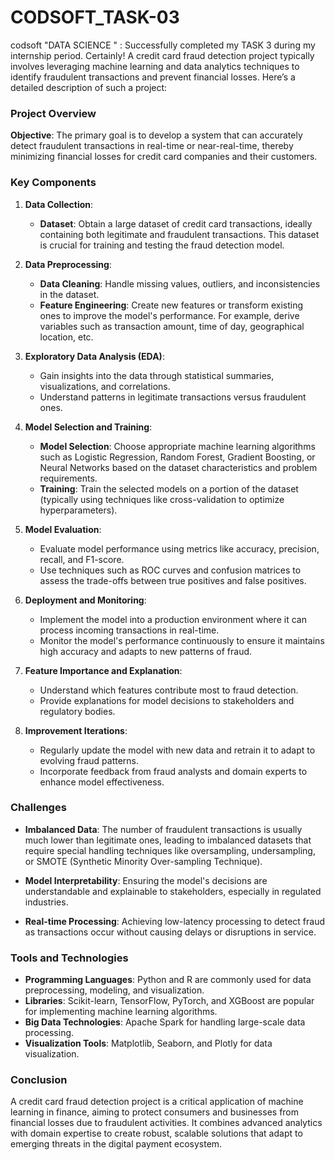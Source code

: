 # CODSOFT_TASK-03
codsoft "DATA SCIENCE " : Successfully completed my TASK 3 during my internship period.
Certainly! A credit card fraud detection project typically involves leveraging machine learning and data analytics techniques to identify fraudulent transactions and prevent financial losses. Here’s a detailed description of such a project:

### Project Overview

**Objective**: The primary goal is to develop a system that can accurately detect fraudulent transactions in real-time or near-real-time, thereby minimizing financial losses for credit card companies and their customers.

### Key Components

1. **Data Collection**: 
   - **Dataset**: Obtain a large dataset of credit card transactions, ideally containing both legitimate and fraudulent transactions. This dataset is crucial for training and testing the fraud detection model.

2. **Data Preprocessing**:
   - **Data Cleaning**: Handle missing values, outliers, and inconsistencies in the dataset.
   - **Feature Engineering**: Create new features or transform existing ones to improve the model's performance. For example, derive variables such as transaction amount, time of day, geographical location, etc.

3. **Exploratory Data Analysis (EDA)**:
   - Gain insights into the data through statistical summaries, visualizations, and correlations.
   - Understand patterns in legitimate transactions versus fraudulent ones.

4. **Model Selection and Training**:
   - **Model Selection**: Choose appropriate machine learning algorithms such as Logistic Regression, Random Forest, Gradient Boosting, or Neural Networks based on the dataset characteristics and problem requirements.
   - **Training**: Train the selected models on a portion of the dataset (typically using techniques like cross-validation to optimize hyperparameters).

5. **Model Evaluation**:
   - Evaluate model performance using metrics like accuracy, precision, recall, and F1-score.
   - Use techniques such as ROC curves and confusion matrices to assess the trade-offs between true positives and false positives.

6. **Deployment and Monitoring**:
   - Implement the model into a production environment where it can process incoming transactions in real-time.
   - Monitor the model's performance continuously to ensure it maintains high accuracy and adapts to new patterns of fraud.

7. **Feature Importance and Explanation**:
   - Understand which features contribute most to fraud detection.
   - Provide explanations for model decisions to stakeholders and regulatory bodies.

8. **Improvement Iterations**:
   - Regularly update the model with new data and retrain it to adapt to evolving fraud patterns.
   - Incorporate feedback from fraud analysts and domain experts to enhance model effectiveness.

### Challenges

- **Imbalanced Data**: The number of fraudulent transactions is usually much lower than legitimate ones, leading to imbalanced datasets that require special handling techniques like oversampling, undersampling, or SMOTE (Synthetic Minority Over-sampling Technique).
  
- **Model Interpretability**: Ensuring the model's decisions are understandable and explainable to stakeholders, especially in regulated industries.

- **Real-time Processing**: Achieving low-latency processing to detect fraud as transactions occur without causing delays or disruptions in service.

### Tools and Technologies

- **Programming Languages**: Python and R are commonly used for data preprocessing, modeling, and visualization.
- **Libraries**: Scikit-learn, TensorFlow, PyTorch, and XGBoost are popular for implementing machine learning algorithms.
- **Big Data Technologies**: Apache Spark for handling large-scale data processing.
- **Visualization Tools**: Matplotlib, Seaborn, and Plotly for data visualization.

### Conclusion

A credit card fraud detection project is a critical application of machine learning in finance, aiming to protect consumers and businesses from financial losses due to fraudulent activities. It combines advanced analytics with domain expertise to create robust, scalable solutions that adapt to emerging threats in the digital payment ecosystem.
